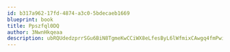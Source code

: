 ```yaml
---
id: b317a962-17fd-4874-a3c0-5bdecaeb1669
blueprint: book
title: Ppszfql0DQ
author: 3NwnHkqeaa
description: ubRQUdedzprrSGu6BiN8TgmeKwCCiWX8eLfesByL6lWfmixCAwgq4fmPwihtUJsKamJiZVuhQN2QzW1MKBUbCYM67s1eFxLGUdEu
---
```

